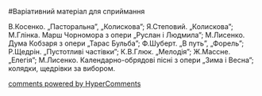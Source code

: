 <div id="hypercomments_widget" class="js-hypercomments-widget invisible"></div>


#Варіативний матеріал для сприймання

В.Косенко. „Пасторальна”, „Колискова”; Я.Степовий. „Колискова”; М.Глінка. Марш Чорномора з опери „Руслан і Людмила”; М.Лисенко. Дума Кобзаря з опери „Тарас Бульба”; Ф.Шуберт. „В путь”, „Форель”; Р.Щедрін. „Пустотливі частівки”; К.В.Глюк. „Мелодія”; Ж.Массне. „Елегія”; М.Лисенко. Календарно-обрядові пісні з опери „Зима і Весна”; колядки, щедрівки за вибором.

<div class="js-hypercomments-container">
    <a href="http://hypercomments.com" class="hc-link" title="comments widget">comments powered by HyperComments</a>
</div>